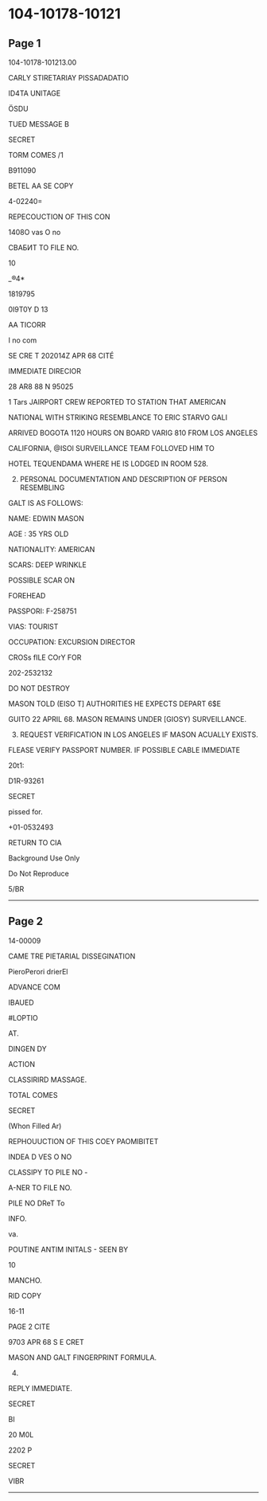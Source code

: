 # 104-10178-10121

## Page 1

104-10178-101213.00

CARLY STIRETARIAY PISSADADATIO

ID4TA UNITAGE

ÖSDU

TUED MESSAGE B

SECRET

TORM COMES /1

B911090

BETEL AA SE COPY

4-02240=

REPECOUCTION OF THIS CON

1408O vas O no

СВАБИТ ТО FILE NO.

10

_®4*

1819795

0I9T0Y D 13

AA TICORR

I no com

SE CRE T 202014Z APR 68 CITÉ

IMMEDIATE DIRECIOR

28 AR8 88 N 95025

1 Tars JAIRPORT CREW REPORTED TO STATION THAT AMERICAN

NATIONAL WITH STRIKING RESEMBLANCE TO ERIC STARVO GALI

ARRIVED BOGOTA 1120 HOURS ON BOARD VARIG 810 FROM LOS ANGELES

CALIFORNIA, @ISOl SURVEILLANCE TEAM FOLLOVED HIM TO

HOTEL TEQUENDAMA WHERE HE IS LODGED IN ROOM 528.

2. PERSONAL DOCUMENTATION AND DESCRIPTION OF PERSON RESEMBLING

GALT IS AS FOLLOWS:

NAME: EDWIN MASON

AGE : 35 YRS OLD

NATIONALITY: AMERICAN

SCARS: DEEP WRINKLE

POSSIBLE SCAR ON

FOREHEAD

PASSPORI: F-258751

VIAS: TOURIST

OCCUPATION: EXCURSION DIRECTOR

CROSs fILE COrY FOR

202-2532132

DO NOT DESTROY

MASON TOLD (EISO T] AUTHORITIES HE EXPECTS DEPART 6$E

GUITO 22 APRIL 68. MASON REMAINS UNDER [GIOSY) SURVEILLANCE.

3. REQUEST VERIFICATION IN LOS ANGELES IF MASON ACUALLY EXISTS.

FLEASE VERIFY PASSPORT NUMBER. IF POSSIBLE CABLE IMMEDIATE

20t1:

D1R-93261

SECRET

pissed for.

+01-0532493

RETURN TO CIA

Background Use Only

Do Not Reproduce

5/BR

---

## Page 2

14-00009

CAME TRE PIETARIAL DISSEGINATION

PieroPerori drierEl

ADVANCE COM

IBAUED

#LOPTIO

AT.

DINGEN DY

ACTION

CLASSIRIRD MASSAGE.

TOTAL COMES

SECRET

(Whon Filled Ar)

REPHOUUCTION OF THIS COEY PAOMIBITET

INDEA D VES O NO

CLASSIPY TO PILE NO -

A-NER TO FILE NO.

PILE NO DReT To

INFO.

va.

POUTINE ANTIM INITALS - SEEN BY

10

MANCHO.

RID COPY

16-11

PAGE 2 CITE

9703 APR 68 S E CRET

MASON AND GALT FINGERPRINT FORMULA.

4.

REPLY IMMEDIATE.

SECRET

BI

20 M0L

2202 P

SECRET

VIBR

---

